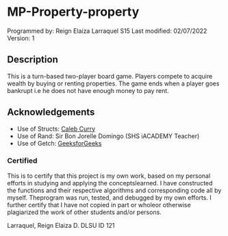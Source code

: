 # MP-Property-property
Programmed by: Reign Elaiza Larraquel S15
Last modified: 02/07/2022
Version: 1


## Description
This is a turn-based two-player board game. Players compete to acquire wealth by buying or renting properties. The game ends when a player goes bankrupt i.e he does not have enough money to pay rent.

## Acknowledgements
- Use of Structs: [Caleb Curry](https://www.youtube.com/watch?v=7zXqMD6Fj_E)
- Use of Rand: Sir Bon Jorelle Domingo (SHS iACADEMY Teacher)
- Use of Getch: [GeeksforGeeks](https://www.geeksforgeeks.org/getch-function-in-c-with-examples/)

### Certified
This is to certify that this project is my own work, based on my personal efforts in studying and applying the conceptslearned. I have constructed the functions and their respective algorithms and corresponding code all by myself. Theprogram was run, tested, and debugged by my own efforts. I further certify that I have not copied in part or wholeor otherwise plagiarized the work of other students and/or persons.

Larraquel, Reign Elaiza D.
DLSU ID 121

